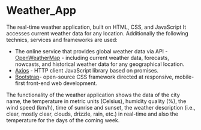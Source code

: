 # Weather_App
The real-time weather application, built on HTML, CSS, and JavaScript
It accesses current weather data for any location. 
Additionally the following technics, services and frameworks are used:

* The online service that provides global weather data via API - [OpenWeatherMap](https://openweathermap.org/api) - including current weather data, forecasts, nowcasts, and historical weather data for any geographical location.
* [Axios](https://github.com/axios/axios ) -  HTTP client JavaScript library based on promises.
* [Bootstrap](https://getbootstrap.com/)-  open-source CSS framework directed at responsive, mobile-first front-end web development. 

The functionality of the weather application  shows the data of the city name, the temperature in metric units (Celsius), humidity quality (%), the wind speed (km/h), time of sunrise and sunset, the weather description (i.e., clear, mostly clear, clouds, drizzle, rain, etc.) in real-time and also the temperature for the days of the coming week.
